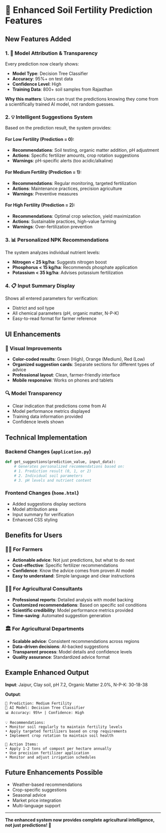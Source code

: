 # 🌟 Enhanced Soil Fertility Prediction Features

## New Features Added

### 1. 🤖 **Model Attribution & Transparency**
Every prediction now clearly shows:
- **Model Type**: Decision Tree Classifier
- **Accuracy**: 95%+ on test data
- **Confidence Level**: High
- **Training Data**: 800+ soil samples from Rajasthan

**Why this matters**: Users can trust the predictions knowing they come from a scientifically trained AI model, not random guesses.

### 2. 💡 **Intelligent Suggestions System**
Based on the prediction result, the system provides:

#### **For Low Fertility (Prediction = 0):**
- **Recommendations**: Soil testing, organic matter addition, pH adjustment
- **Actions**: Specific fertilizer amounts, crop rotation suggestions
- **Warnings**: pH-specific alerts (too acidic/alkaline)

#### **For Medium Fertility (Prediction = 1):**
- **Recommendations**: Regular monitoring, targeted fertilization
- **Actions**: Maintenance practices, precision agriculture
- **Warnings**: Preventive measures

#### **For High Fertility (Prediction = 2):**
- **Recommendations**: Optimal crop selection, yield maximization
- **Actions**: Sustainable practices, high-value farming
- **Warnings**: Over-fertilization prevention

### 3. 📊 **Personalized NPK Recommendations**
The system analyzes individual nutrient levels:
- **Nitrogen < 25 kg/ha**: Suggests nitrogen boost
- **Phosphorus < 15 kg/ha**: Recommends phosphate application
- **Potassium < 35 kg/ha**: Advises potassium fertilization

### 4. 📋 **Input Summary Display**
Shows all entered parameters for verification:
- District and soil type
- All chemical parameters (pH, organic matter, N-P-K)
- Easy-to-read format for farmer reference

## UI Enhancements

### 🎨 **Visual Improvements**
- **Color-coded results**: Green (High), Orange (Medium), Red (Low)
- **Organized suggestion cards**: Separate sections for different types of advice
- **Professional layout**: Clean, farmer-friendly interface
- **Mobile responsive**: Works on phones and tablets

### 🔍 **Model Transparency**
- Clear indication that predictions come from AI
- Model performance metrics displayed
- Training data information provided
- Confidence levels shown

## Technical Implementation

### Backend Changes (`application.py`)
```python
def get_suggestions(prediction_value, input_data):
    # Generates personalized recommendations based on:
    # 1. Prediction result (0, 1, or 2)
    # 2. Individual soil parameters
    # 3. pH levels and nutrient content
```

### Frontend Changes (`home.html`)
- Added suggestions display sections
- Model attribution area
- Input summary for verification
- Enhanced CSS styling

## Benefits for Users

### 👨‍🌾 **For Farmers**
- **Actionable advice**: Not just predictions, but what to do next
- **Cost-effective**: Specific fertilizer recommendations
- **Confidence**: Know the advice comes from proven AI model
- **Easy to understand**: Simple language and clear instructions

### 🧑‍🔬 **For Agricultural Consultants**
- **Professional reports**: Detailed analysis with model backing
- **Customized recommendations**: Based on specific soil conditions
- **Scientific credibility**: Model performance metrics provided
- **Time-saving**: Automated suggestion generation

### 🏛️ **For Agricultural Departments**
- **Scalable advice**: Consistent recommendations across regions
- **Data-driven decisions**: AI-backed suggestions
- **Transparent process**: Model details and confidence levels
- **Quality assurance**: Standardized advice format

## Example Enhanced Output

**Input**: Jaipur, Clay soil, pH 7.2, Organic Matter 2.0%, N-P-K: 30-18-38

**Output**:
```
🎯 Prediction: Medium Fertility
🤖 AI Model: Decision Tree Classifier
📊 Accuracy: 95%+ | Confidence: High

💡 Recommendations:
• Monitor soil regularly to maintain fertility levels
• Apply targeted fertilizers based on crop requirements
• Implement crop rotation to maintain soil health

🚀 Action Items:
• Apply 1-2 tons of compost per hectare annually
• Use precision fertilizer application
• Monitor and adjust irrigation schedules
```

## Future Enhancements Possible
- Weather-based recommendations
- Crop-specific suggestions
- Seasonal advice
- Market price integration
- Multi-language support

---

**The enhanced system now provides complete agricultural intelligence, not just predictions! 🌾**
